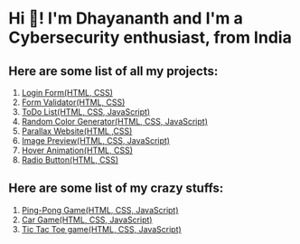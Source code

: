 <h1 align="left">Hi 👋! I'm Dhayananth and I'm a Cybersecurity enthusiast, from India</h1>

<h2>Here are some list of all my projects:</h2>

<ol type="1">
    <li><a href="https://tom-onion.github.io/projects/login">Login Form(HTML, CSS)</a></li>
    <li><a href="https://tom-onion.github.io/projects/form-validator">Form Validator(HTML, CSS)</a></li>
    <li><a href="https://tom-onion.github.io/projects/to-do">ToDo List(HTML, CSS, JavaScript)</a></li>
    <li><a href="https://tom-onion.github.io/projects/rand-color">Random Color Generator(HTML, CSS, JavaScript)</a></li>
    <li><a href="https://tom-onion.github.io/projects/parallax">Parallax Website(HTML ,CSS)</a></li>
    <li><a href="https://tom-onion.github.io/projects/img-prev">Image Preview(HTML, CSS, JavaScript)</a></li>
    <li><a href="https://tom-onion.github.io/projects/hover-animation">Hover Animation(HTML, CSS)</a></li>
    <li><a href="https://tom-onion.github.io/projects/radio-btn">Radio Button(HTML, CSS)</a></li>
</ol>

<h2>Here are some list of my crazy stuffs:</h2>

<ol type="1">
    <li><a href="https://tom-onion.github.io/projects/games/ping-pong">Ping-Pong Game(HTML, CSS, JavaScript)</a></li>
    <li><a href="https://tom-onion.github.io/projects/games/car-game">Car Game(HTML, CSS, JavaScript)</a></li>
    <li><a href="https://tom-onion.github.io/projects/tic-tac-toe">Tic Tac Toe game(HTML, CSS, JavaScript)</a></li>
</ol>
